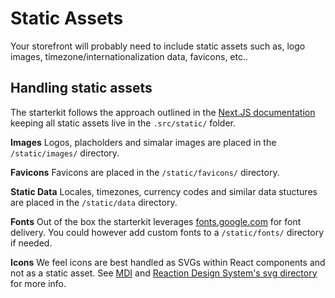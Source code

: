 # Static Assets
Your storefront will probably need to include static assets such as, logo images, timezone/internationalization data, favicons, etc..

## Handling static assets
The starterkit follows the approach outlined in the [Next.JS documentation](https://github.com/zeit/next.js/#static-file-serving-eg-images) keeping all static assets live in the `.src/static/` folder.

**Images**
Logos, placholders and simalar images are placed in the `/static/images/` directory.

**Favicons**
Favicons are placed in the `/static/favicons/` directory.

**Static Data**
Locales, timezones, currency codes and similar data stuctures are placed in the `/static/data` directory.

**Fonts**
Out of the box the starterkit leverages [fonts.google.com](https://fonts.google.com/) for font delivery. You could however add custom fonts to a `/static/fonts/` directory if needed.

**Icons**
We feel icons are best handled as SVGs within React components and not as a static asset. 
See [MDI](https://github.com/TeamWertarbyte/mdi-material-ui) and [Reaction Design System's svg directory](https://github.com/reactioncommerce/reaction-next-starterkit/blob/3980c71b528221b3b196d446ea24bb4bc474c74d/src/lib/apollo/initApollo.js#L66) for more info.
